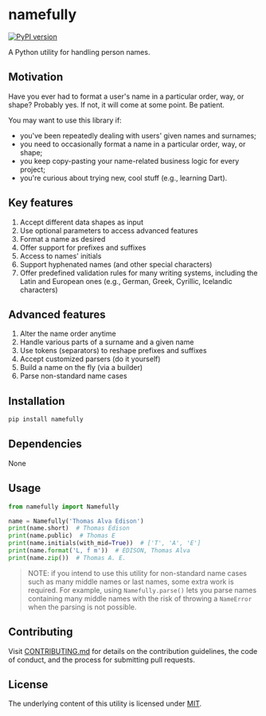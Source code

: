 # namefully

[![PyPI version][version-img]][version-url]

A Python utility for handling person names.

## Motivation

Have you ever had to format a user's name in a particular order, way, or shape?
Probably yes. If not, it will come at some point. Be patient.

You may want to use this library if:

- you've been repeatedly dealing with users' given names and surnames;
- you need to occasionally format a name in a particular order, way, or shape;
- you keep copy-pasting your name-related business logic for every project;
- you're curious about trying new, cool stuff (e.g., learning Dart).

## Key features

1. Accept different data shapes as input
2. Use optional parameters to access advanced features
3. Format a name as desired
4. Offer support for prefixes and suffixes
5. Access to names' initials
6. Support hyphenated names (and other special characters)
7. Offer predefined validation rules for many writing systems, including the
   Latin and European ones (e.g., German, Greek, Cyrillic, Icelandic characters)

## Advanced features

1. Alter the name order anytime
2. Handle various parts of a surname and a given name
3. Use tokens (separators) to reshape prefixes and suffixes
4. Accept customized parsers (do it yourself)
5. Build a name on the fly (via a builder)
6. Parse non-standard name cases

## Installation

```bash
pip install namefully
```

## Dependencies

None

## Usage

```python
from namefully import Namefully

name = Namefully('Thomas Alva Edison')
print(name.short)  # Thomas Edison
print(name.public)  # Thomas E
print(name.initials(with_mid=True))  # ['T', 'A', 'E']
print(name.format('L, f m'))  # EDISON, Thomas Alva
print(name.zip())  # Thomas A. E.
```

> NOTE: if you intend to use this utility for non-standard name cases such as
> many middle names or last names, some extra work is required. For example,
> using `Namefully.parse()` lets you parse names containing many middle names
> with the risk of throwing a `NameError` when the parsing is not possible.

## Contributing

Visit [CONTRIBUTING.md][contributing-url] for details on the contribution guidelines,
the code of conduct, and the process for submitting pull requests.

## License

The underlying content of this utility is licensed under [MIT][license-url].

<!-- References -->

[version-img]: https://badge.fury.io/py/namefully.svg
[version-url]: https://pypi.python.org/pypi/namefully
[contributing-url]: https://github.com/ralflorent/namefully-python/blob/main/CONTRIBUTING.md
[license-url]: https://github.com/ralflorent/namefully-python/blob/main/LICENSE
